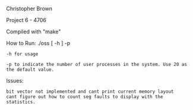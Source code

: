 
Christopher Brown

Project 6 - 4706

Compiled with "make"

How to Run:
    ./oss [ -h ] -p

    -h for usage

    -p to indicate the number of user processes in the system. Use 20 as the default value.


Issues: 
    
    bit vector not implemented and cant print current memory layout 
    cant figure out how to count seg faults to display with the statistics. 
    
